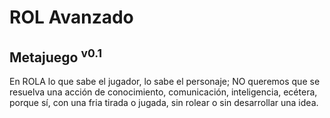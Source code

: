 # ROL Avanzado
## Metajuego <sup>v0.1</sup>

En ROLA lo que sabe el jugador, lo sabe el personaje; NO queremos que se resuelva una acción de conocimiento, comunicación, inteligencia, ecétera, porque sí, con una fria tirada o jugada, sin rolear o sin desarrollar una idea.
